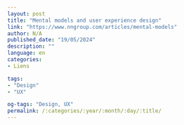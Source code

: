 ```yaml
---
layout: post
title: "Mental models and user experience design"
link: "https://www.nngroup.com/articles/mental-models"
author: N/A
published_date: "19/05/2024"
description: ""
language: en
categories:
- Liens

tags:
- "Design"
- "UX"

og-tags: "Design, UX"
permalink: /:categories/:year/:month/:day/:title/
---
```


